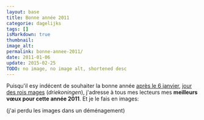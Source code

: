 ```yaml
---
layout: base
title: Bonne année 2011
categorie: dagelijks
tags: []
isMarkdown: true
thumbnail: 
image_alt: 
permalink: bonne-annee-2011/
date: 2011-01-06
update: 2015-02-25
TODO: no image, no image alt, shortened desc
---
```


Puisqu'il esy indécent de souhaiter la bonne année [après le 6 janvier](/pour-les-voeux-c-est-fini), [jour des rois mages](/driekoningen) (*driekoningen*), j'adresse à tous mes lecteurs mes **meilleurs vœux pour cette année 2011**. Et je le fais en images:

(j'ai perdu les images dans un déménagement)

<!-- HTML Gone
TODO: external content
<style type="text/css">

#centre p {
font-family: Helvetica, tahoma, verdana, sans-serif; font-size: 10px;
color:#111;
text-align:center;
}
#centre img {
margin:0;
padding:0;
border:3px solid black;
}

#centre a {
	color: #000000;
	text-decoration: none;
}

</style>

<div id="centre">
<h2>Head Uut Aastat</h2>

<p>
<img src="http://alix.guillard.fr/voeux/2011/adoptatree02.jpg" alt="adopt a tree" width="500" height="314" /><br />
standing and lying

</p>


<h2>&#4306;&#4312;&#4314;&#4317;&#4330;&#4304;&#4309;&#4311; &#4304;&#4334;&#4304;&#4314; &#4332;&#4308;&#4314;&#4321;</h2>

<p>
<img src="http://alix.guillard.fr/voeux/2011/adoptatree03.jpg" alt="adopt a tree" width="500" height="326" /><br />
freshly cut
</p>


<h2>Gelukkig nieuwjaar</h2>

<p>

<img src="http://alix.guillard.fr/voeux/2011/adoptatree04.jpg" alt="adopt a tree" width="500" height="309" /><br />
leaves as a tree
</p>


<h2>&#1057; &#1053;&#1086;&#1074;&#1099;&#1084; &#1043;&#1086;&#1076;&#1086;&#1084;</h2>

<p>
<img src="http://alix.guillard.fr/voeux/2011/adoptatree05.jpg" alt="adopt a tree" width="500" height="342" /><br />
couldn't cross the street
</p>


<h2>&#352;&#357;astn&#253; nov&#253; rok</h2>

<p>
<img src="http://alix.guillard.fr/voeux/2011/adoptatree01.JPG" alt="adopt a tree" width="500" height="309" /><br />
lying and standing
</p>

<h2>feliz a&ntilde;o nuevo</h2>

<p>
<img src="http://alix.guillard.fr/voeux/2011/adoptatree06.JPG" alt="adopt a tree" width="500" height="333" border="0" usemap="#Map2" />
<map name="Map2" id="Map2">
  <area shape="poly" coords="482,303,369,329,245,329,217,283,193,233,238,190,311,138,349,194,406,194,423,229,471,237" href="/eugene-poubelle-prefet-amsterdam"  />
</map><br />
carbonised

</p>


<h2>&#1587;&#1575;&#1604; &#1606;&#1608; &#1605;&#1576;&#1575;&#1585;&#1705;</h2>

<p>
<img src="http://alix.guillard.fr/voeux/2011/adoptatree07.JPG" alt="adopt a tree" width="500" height="333" border="0" usemap="#Map" />
<map name="Map" id="Map"><area shape="rect" coords="349,66,453,171" href="http://www.facebook.com/pages/Drooderfiets/111290696004" alt="Drooderfiets facebook page"  />
</map><br />
sponsored by <a href="https://pixelfed.social/drooderfiets">drooderfiets</a>
</p>


<h2>Gle&#240;ilegt n&#253;&#225;r</h2>

<p>
<img src="http://alix.guillard.fr/voeux/2011/adoptatree08.JPG" alt="adopt a tree" width="500" height="333" border="0" usemap="#Map3" />
<map name="Map3" id="Map3"><area shape="rect" coords="375,192,485,282" href="/les-demenageurs-futes"  />
</map><br />
ready to move
</p>


<h2>&#35504;&#12418;&#12364;&#24184;&#12379;&#12394;&#26032;&#24180;&#12434;</h2>

<p>
<img src="http://alix.guillard.fr/voeux/2011/adoptatree09.JPG" alt="adopt a tree" width="500" height="335" /><br />

small but still standing
</p>


<h2>godt nyt&aring;r</h2>

<p>
<img src="http://alix.guillard.fr/voeux/2011/adoptatree10.JPG" alt="adopt a tree" width="500" height="333" /><br />
roasted
</p>


<h2>&#49352;&#54644; &#48373;</h2>

<p>
<img src="http://alix.guillard.fr/voeux/2011/adoptatree22.JPG" alt="adopt a tree" width="500" height="198" /><br />
caught in the act
</p>

<h2>Ch&uacute;c m&#7915;ng n&#259;m</h2>

<p>
<img src="http://alix.guillard.fr/voeux/2011/adoptatree11.JPG" alt="adopt a tree" width="500" height="323" /><br />
various colour and shape
</p>


<h2>feliz ano novo</h2>

<p>
<img src="http://alix.guillard.fr/voeux/2011/adoptatree12.JPG" alt="adopt a tree" width="500" height="333" /><br />
hiding behind and in plastic bags
</p>


<h2>Mutlu Y&#305;llar</h2>

<p>
<img src="http://alix.guillard.fr/voeux/2011/adoptatree13.JPG" alt="adopt a tree" width="500" height="340" /><br />
murdered and cut in pieces
</p>


<h2>&epsilon;&upsilon;&tau;&upsilon;&chi;&iota;&sigma;&mu;&#941;&nu;&omicron; &tau;&omicron; &nu;&#941;&omicron; &#941;&tau;&omicron;&sigmaf;</h2>

<p>
<img src="http://alix.guillard.fr/voeux/2011/adoptatree14.JPG" alt="adopt a tree" width="500" height="333" /><br />
the trams drivers celebrate 2011
</p>


<h2>bonne ann&eacute;e &agrave; tous</h2>

<p>
<img src="http://alix.guillard.fr/voeux/2011/adoptatree19.JPG" alt="adopt a tree" width="500" height="318" /><br />
they want to be recycled
</p>


<h2>manigong bagong taon</h2>
<p>
<img src="http://alix.guillard.fr/voeux/2011/adoptatree20.JPG" alt="adopt a tree" width="500" height="310" /><br />
ready and shaved
</p>


<h2>buon anno</h2>

<p>
<img src="http://alix.guillard.fr/voeux/2011/adoptatree21.JPG" alt="adopt a tree" width="500" height="333" /><br />
big and sewed
</p>

<h2>&#26032;&#24180;&#22909;</h2>

<p>
<img src="http://alix.guillard.fr/voeux/2011/adoptatree15.JPG" alt="adopt a tree" width="500" height="326" /><br />
on top of a mountain of rubbish
</p>


<h2>gutes neues Jahr</h2>

<p>
<img src="http://alix.guillard.fr/voeux/2011/adoptatree16.JPG" alt="adopt a tree" width="500" height="328" border="0" usemap="#Map4" />
<map name="Map4" id="Map4">
  <area shape="poly" coords="215,299,243,327,291,311,297,282,265,254,224,272" href="/les-bruits-du-nouvel-an"  />
</map><br />
after having played with fireworks
</p>


<h2>&#1587;&#1606;&#1577; &#1580;&#1583;&#1610;&#1583;&#1577; &#1587;&#1593;&#1610;&#1583;&#1577;</h2>

<p>
<img src="http://alix.guillard.fr/voeux/2011/adoptatree17.JPG" alt="adopt a tree" width="500" height="333" /><br />
old and bold

</p>


<h2>Happy New Year</h2>

<p>
<img src="http://alix.guillard.fr/voeux/2011/adoptatree18.JPG" alt="adopt a tree" width="500" height="333" border="0" usemap="#Map5" />
<map name="Map5" id="Map5"><area shape="rect" coords="101,82,454,320" href="/plein-de-velos"  />
</map><br />
already adopted
</p>
</div>

<!-- / HTML -->

<!-- P.S. des liens intéressants sont cachés dans les photos. -->
